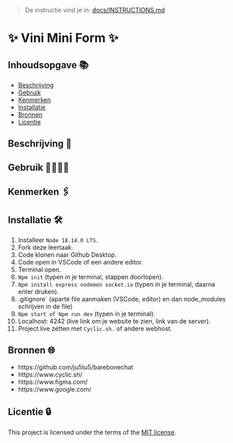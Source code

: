 >  De instructie vind je in: [docs/INSTRUCTIONS.md](docs/INSTRUCTIONS.md)

# ✨ Vini Mini Form ✨
<!-- Geef je project een titel en schrijf in één zin wat het is -->

## Inhoudsopgave 📚

  * [Beschrijving](#beschrijving)
  * [Gebruik](#gebruik)
  * [Kenmerken](#kenmerken)
  * [Installatie](#installatie)
  * [Bronnen](#bronnen)
  * [Licentie](#licentie)

## Beschrijving 📃
<!-- Bij Beschrijving staat kort beschreven wat voor project het is en wat je hebt gemaakt -->
<!-- Voeg een mooie poster visual toe 📸 -->
<!-- Voeg een link toe naar Github Pages 🌐-->

## Gebruik 👨‍👩‍👧‍👦
<!-- Bij Gebruik staat de user story, hoe het werkt en wat je er mee kan. -->

## Kenmerken 🖇️
<!-- Bij Kenmerken staat welke technieken zijn gebruikt en hoe. Wat is de HTML structuur? Wat zijn de belangrijkste dingen in CSS? Wat is er met JS gedaan en hoe? Misschien heb je iets met NodeJS gedaan, of heb je een framwork of library gebruikt? -->

## Installatie 🛠️
1. Installeer `Node 18.14.0 LTS.`
2. Fork deze leertaak.
3. Code klonen naar Github Desktop.
4. Code open in VSCode of een andere editor.
5. Terminal open.
6. `Npm init` (typen in je terminal, stappen doorlopen).
7. `Npm install express nodemon socket.io` (typen in je terminal, daarna enter druken).
8. .gitignore` (aparte file aanmaken (VSCode, editor) en dan node_modules schrijven in de file)
9. `Npm start of Npm run dev` (typen in je terminal).
10. Localhost: 4242 (live link om je website te zien, link van de server).
11. Project live zetten met `Cyclic.sh.` of andere webhost.


## Bronnen 🌐

<ul>
 <li>https://github.com/ju5tu5/barebonechat</li>
 <li>https://www.cyclic.sh/</li>
 <li>https://www.figma.com/</li>
 <li>https://www.google.com/</li>
</ul>

## Licentie 🔒

This project is licensed under the terms of the [MIT license](./LICENSE).
